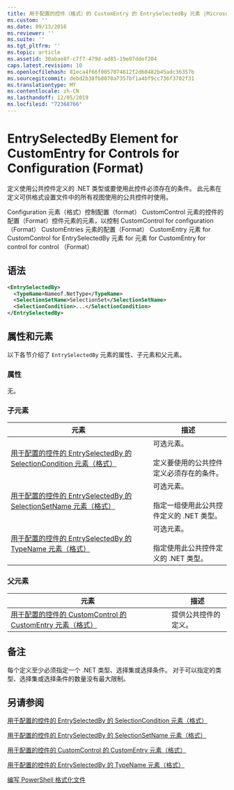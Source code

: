 ```yaml
---
title: 用于配置的控件（格式）的 CustomEntry 的 EntrySelectedBy 元素 |Microsoft Docs
ms.custom: ''
ms.date: 09/13/2016
ms.reviewer: ''
ms.suite: ''
ms.tgt_pltfrm: ''
ms.topic: article
ms.assetid: 30abae8f-c7f7-479d-ad85-19e07ddef204
caps.latest.revision: 10
ms.openlocfilehash: 81eca4f66f0057074612f2d60482b45adc36357b
ms.sourcegitcommit: debd2b38fb8070a7357bf1a4bf9cc736f3702f31
ms.translationtype: MT
ms.contentlocale: zh-CN
ms.lasthandoff: 12/05/2019
ms.locfileid: "72368766"
---
```

# <a name="entryselectedby-element-for-customentry-for-controls-for-configuration-format"></a>EntrySelectedBy Element for CustomEntry for Controls for Configuration (Format)

定义使用公共控件定义的 .NET 类型或要使用此控件必须存在的条件。 此元素在定义可供格式设置文件中的所有视图使用的公共控件时使用。

Configuration 元素（格式）控制配置（format） CustomControl 元素的控件的配置（Format）控件元素的元素，以控制 CustomControl for configuration （Format） CustomEntries 元素的配置（Format） CustomEntry 元素 for CustomControl for EntrySelectedBy 元素 for 元素 for CustomEntry for control for control （Format）

## <a name="syntax"></a>语法

```xml
<EntrySelectedBy>
  <TypeName>Nameof.NetType</TypeName>
  <SelectionSetName>SelectionSet</SelectionSetName>
  <SelectionCondition>...</SelectionCondition>
</EntrySelectedBy>
```

## <a name="attributes-and-elements"></a>属性和元素

以下各节介绍了 `EntrySelectedBy` 元素的属性、子元素和父元素。

### <a name="attributes"></a>属性

无。

### <a name="child-elements"></a>子元素

|元素|描述|
|-------------|-----------------|
|[用于配置的控件的 EntrySelectedBy 的 SelectionCondition 元素（格式）](./selectioncondition-element-for-entryselectedby-for-controls-for-configuration-format.md)|可选元素。<br /><br /> 定义要使用的公共控件定义必须存在的条件。|
|[用于配置的控件的 EntrySelectedBy 的 SelectionSetName 元素（格式）](./selectionsetname-element-for-selectioncondition-for-controls-for-configuration-format.md)|可选元素。<br /><br /> 指定一组使用此公共控件定义的 .NET 类型。|
|[用于配置的控件的 EntrySelectedBy 的 TypeName 元素（格式）](./typename-element-for-entryselectedby-for-controls-for-configuration-format.md)|可选元素。<br /><br /> 指定使用此公共控件定义的 .NET 类型。|

### <a name="parent-elements"></a>父元素

|元素|描述|
|-------------|-----------------|
|[用于配置的控件的 CustomControl 的 CustomEntry 元素（格式）](./customentry-element-for-customcontrol-for-controls-for-configuration-format.md)|提供公共控件的定义。|

## <a name="remarks"></a>备注

每个定义至少必须指定一个 .NET 类型、选择集或选择条件。 对于可以指定的类型、选择集或选择条件的数量没有最大限制。

## <a name="see-also"></a>另请参阅

[用于配置的控件的 EntrySelectedBy 的 SelectionCondition 元素（格式）](./selectioncondition-element-for-entryselectedby-for-controls-for-configuration-format.md)

[用于配置的控件的 EntrySelectedBy 的 SelectionSetName 元素（格式）](./selectionsetname-element-for-selectioncondition-for-controls-for-configuration-format.md)

[用于配置的控件的 CustomControl 的 CustomEntry 元素（格式）](./customentry-element-for-customcontrol-for-controls-for-configuration-format.md)

[用于配置的控件的 EntrySelectedBy 的 TypeName 元素（格式）](./typename-element-for-selectioncondition-for-controls-for-configuration-format.md)

[编写 PowerShell 格式化文件](./writing-a-powershell-formatting-file.md)
